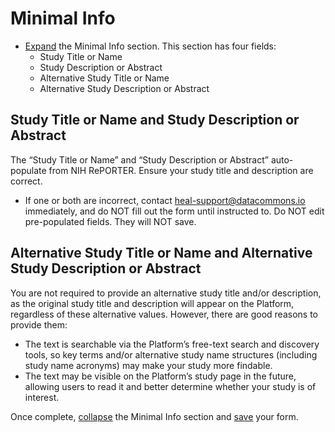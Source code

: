 # Minimal Info

* [Expand](expand-or-collapse-cedar-form-section.md) the Minimal Info section. This section has four fields:
  * Study Title or Name 
  * Study Description or Abstract 
  * Alternative Study Title or Name 
  * Alternative Study Description or Abstract

## Study Title or Name and Study Description or Abstract

The “Study Title or Name” and “Study Description or Abstract” auto-populate from NIH RePORTER. Ensure your study title and description are correct. 
 * If one or both are incorrect, contact heal-support@datacommons.io immediately, and do NOT fill out the form until instructed to. Do NOT edit pre-populated fields. They will NOT save.

## Alternative Study Title or Name and Alternative Study Description or Abstract

You are not required to provide an alternative study title and/or description, as the original study title and description will appear on the Platform, regardless of these alternative values. However, there are good reasons to provide them:

 * The text is searchable via the Platform’s free-text search and discovery tools, so key terms and/or alternative study name structures (including study name acronyms) may make your study more findable.
 * The text may be visible on the Platform’s study page in the future, allowing users to read it and better determine whether your study is of interest.

Once complete, [collapse](expand-or-collapse-cedar-form-section.md) the Minimal Info section and [save](save-cedar-form.md) your form. 
